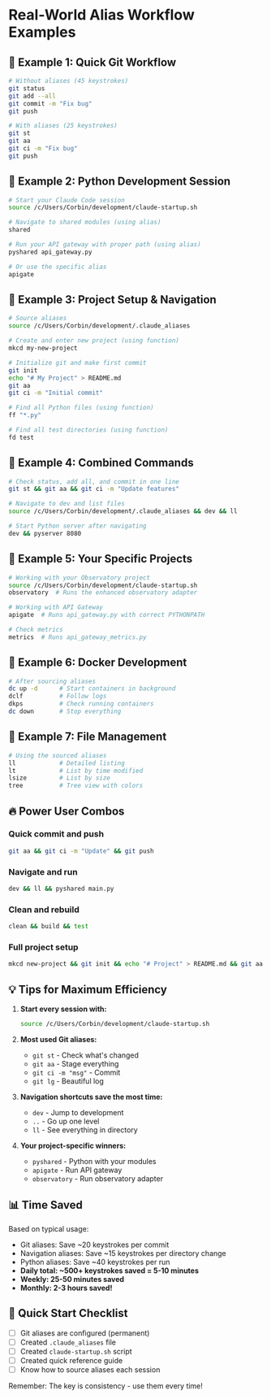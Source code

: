 # Real-World Alias Workflow Examples

## 🎯 Example 1: Quick Git Workflow
```bash
# Without aliases (45 keystrokes)
git status
git add --all  
git commit -m "Fix bug"
git push

# With aliases (25 keystrokes)
git st
git aa
git ci -m "Fix bug"
git push
```

## 🎯 Example 2: Python Development Session
```bash
# Start your Claude Code session
source /c/Users/Corbin/development/claude-startup.sh

# Navigate to shared modules (using alias)
shared

# Run your API gateway with proper path (using alias)
pyshared api_gateway.py

# Or use the specific alias
apigate
```

## 🎯 Example 3: Project Setup & Navigation
```bash
# Source aliases
source /c/Users/Corbin/development/.claude_aliases

# Create and enter new project (using function)
mkcd my-new-project

# Initialize git and make first commit
git init
echo "# My Project" > README.md
git aa
git ci -m "Initial commit"

# Find all Python files (using function)
ff "*.py"

# Find all test directories (using function)
fd test
```

## 🎯 Example 4: Combined Commands
```bash
# Check status, add all, and commit in one line
git st && git aa && git ci -m "Update features"

# Navigate to dev and list files
source /c/Users/Corbin/development/.claude_aliases && dev && ll

# Start Python server after navigating
dev && pyserver 8080
```

## 🎯 Example 5: Your Specific Projects
```bash
# Working with your Observatory project
source /c/Users/Corbin/development/claude-startup.sh
observatory  # Runs the enhanced observatory adapter

# Working with API Gateway
apigate  # Runs api_gateway.py with correct PYTHONPATH

# Check metrics
metrics  # Runs api_gateway_metrics.py
```

## 🎯 Example 6: Docker Development
```bash
# After sourcing aliases
dc up -d      # Start containers in background
dclf          # Follow logs
dkps          # Check running containers
dc down       # Stop everything
```

## 🎯 Example 7: File Management
```bash
# Using the sourced aliases
ll            # Detailed listing
lt            # List by time modified
lsize         # List by size
tree          # Tree view with colors
```

## 🔥 Power User Combos

### Quick commit and push
```bash
git aa && git ci -m "Update" && git push
```

### Navigate and run
```bash
dev && ll && pyshared main.py
```

### Clean and rebuild
```bash
clean && build && test
```

### Full project setup
```bash
mkcd new-project && git init && echo "# Project" > README.md && git aa && git ci -m "Init"
```

## 💡 Tips for Maximum Efficiency

1. **Start every session with:**
   ```bash
   source /c/Users/Corbin/development/claude-startup.sh
   ```

2. **Most used Git aliases:**
   - `git st` - Check what's changed
   - `git aa` - Stage everything  
   - `git ci -m "msg"` - Commit
   - `git lg` - Beautiful log

3. **Navigation shortcuts save the most time:**
   - `dev` - Jump to development
   - `..` - Go up one level
   - `ll` - See everything in directory

4. **Your project-specific winners:**
   - `pyshared` - Python with your modules
   - `apigate` - Run API gateway
   - `observatory` - Run observatory adapter

## 📊 Time Saved

Based on typical usage:
- Git aliases: Save ~20 keystrokes per commit
- Navigation aliases: Save ~15 keystrokes per directory change  
- Python aliases: Save ~40 keystrokes per run
- **Daily total: ~500+ keystrokes saved = 5-10 minutes**
- **Weekly: 25-50 minutes saved**
- **Monthly: 2-3 hours saved!**

## 🚀 Quick Start Checklist

- [ ] Git aliases are configured (permanent)
- [ ] Created `.claude_aliases` file
- [ ] Created `claude-startup.sh` script
- [ ] Created quick reference guide
- [ ] Know how to source aliases each session

Remember: The key is consistency - use them every time!